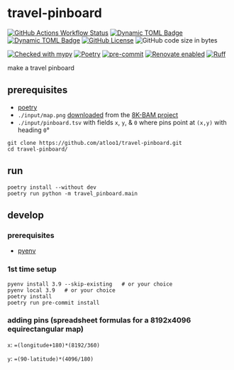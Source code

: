 # travel-pinboard

[![GitHub Actions Workflow Status](https://img.shields.io/github/actions/workflow/status/atloo1/travel-pinboard/ci.yaml)](https://github.com/atloo1/travel-pinboard/actions/workflows/ci.yaml?query=branch%3Amain)
[![Dynamic TOML Badge](https://img.shields.io/badge/dynamic/toml?url=https%3A%2F%2Fraw.githubusercontent.com%2Fatloo1%2Ftravel-pinboard%2Frefs%2Fheads%2Fmain%2Fpyproject.toml&query=%24.tool.poetry.dependencies.python&label=python)](https://github.com/atloo1/travel-pinboard/blob/main/pyproject.toml)
[![Dynamic TOML Badge](https://img.shields.io/badge/dynamic/toml?url=https%3A%2F%2Fraw.githubusercontent.com%2Fatloo1%2Ftravel-pinboard%2Frefs%2Fheads%2Fmain%2Fpyproject.toml&query=%24.tool.poetry.version&label=version)](https://github.com/atloo1/travel-pinboard/blob/main/pyproject.toml)
[![GitHub License](https://img.shields.io/github/license/atloo1/travel-pinboard)](https://github.com/atloo1/travel-pinboard/blob/main/LICENSE)
![GitHub code size in bytes](https://img.shields.io/github/languages/code-size/atloo1/travel-pinboard)

[![Checked with mypy](https://www.mypy-lang.org/static/mypy_badge.svg)](https://mypy-lang.org/)
[![Poetry](https://img.shields.io/endpoint?url=https://python-poetry.org/badge/v0.json)](https://python-poetry.org/)
[![pre-commit](https://img.shields.io/badge/pre--commit-enabled-brightgreen?logo=pre-commit&logoColor=white)](https://github.com/pre-commit/pre-commit)
[![Renovate enabled](https://img.shields.io/badge/renovate-enabled-brightgreen.svg)](https://renovatebot.com/)
[![Ruff](https://img.shields.io/endpoint?url=https://raw.githubusercontent.com/astral-sh/ruff/main/assets/badge/v2.json)](https://github.com/astral-sh/ruff)

make a travel pinboard

## prerequisites
- [poetry](https://python-poetry.org/docs/#installing-with-pipx)
- `./input/map.png` [downloaded](https://drive.google.com/drive/folders/1dQKogx8fkdZk7-pvOS2jz5OdCEysO1km) from the [8K-BAM project](https://www.alternatehistory.com/forum/threads/the-xk-bam-map-series.441440/)
- `./input/pinboard.tsv` with fields `x`, `y`, & `0` where pins point at `(x,y)` with heading `0`°

```
git clone https://github.com/atloo1/travel-pinboard.git
cd travel-pinboard/
```

## run
```
poetry install --without dev
poetry run python -m travel_pinboard.main
```

## develop
### prerequisites
- [pyenv](https://github.com/pyenv/pyenv?tab=readme-ov-file#installation)
### 1st time setup
```
pyenv install 3.9 --skip-existing   # or your choice
pyenv local 3.9   # or your choice
poetry install
poetry run pre-commit install
```
### adding pins (spreadsheet formulas for a 8192x4096 equirectangular map)
`x`:  `=(longitude+180)*(8192/360)`

`y`: `=(90-latitude)*(4096/180)`
